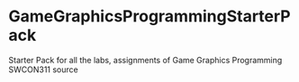 # GameGraphicsProgrammingStarterPack
Starter Pack for all the labs, assignments of Game Graphics Programming SWCON311 source

